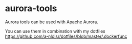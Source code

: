 # aurora-tools
Aurora tools can be used with Apache Aurora. 

You can use them in combination with my dotfiles   
https://github.com/a-nldisr/dotfiles/blob/master/.dockerfunc
